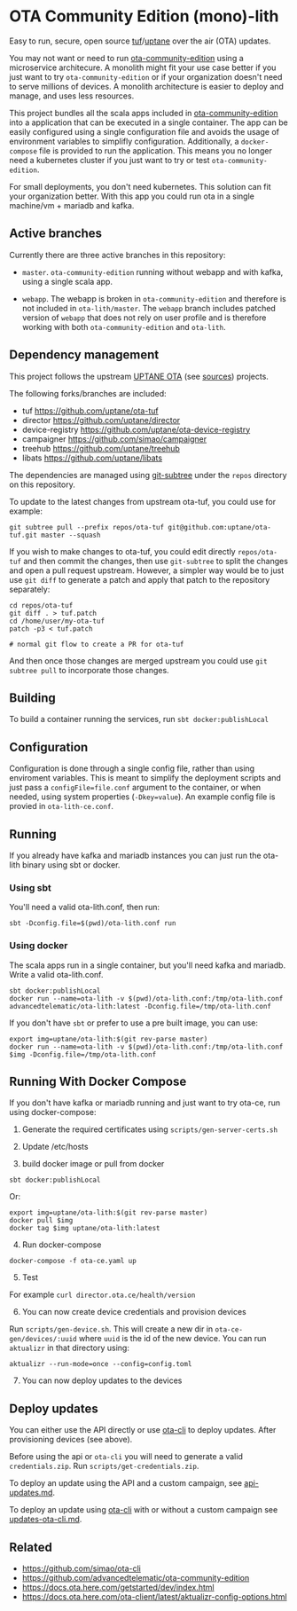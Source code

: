 # OTA Community Edition (mono)-lith

Easy to run, secure, open source [tuf](https://theupdateframework.io/)/[uptane](https://uptane.github.io/) over the air (OTA) updates.

You may not want or need to run [ota-community-edition](https://github.com/advancedtelematic/ota-community-edition) using a microservice architecure. A monolith might fit your use case better if you just want to try `ota-community-edition` or if your organization doesn't need to serve millions of devices. A monolith architecture is easier to deploy and manage, and uses less resources.

This project bundles all the scala apps included in [ota-community-edition](https://github.com/advancedtelematic/ota-community-edition) into a application that can be executed in a single container. The app can be easily configured using a single configuration file and avoids the usage of environment variables to simplifly configuration. Additionally, a `docker-compose` file is provided to run the application. This means you no longer need a kubernetes cluster if you just want to try or test `ota-community-edition`.

For small deployments, you don't need kubernetes. This solution can fit your organization better. With this app you could run ota in a single machine/vm + mariadb and kafka.

## Active branches

Currently there are three active branches in this repository:

- `master`. `ota-community-edition` running without webapp and with kafka, using a single scala app.

- `webapp`. The webapp is broken in `ota-community-edition` and therefore is not included in `ota-lith/master`. The `webapp` branch includes patched version of `webapp` that does not rely on user profile and is therefore working with both `ota-community-edition` and `ota-lith`.

## Dependency management
  
This project follows the upstream [UPTANE OTA](https://uptane.github.io/) (see [sources](https://github.com/uptane/)) projects.

The following forks/branches are included:

- tuf https://github.com/uptane/ota-tuf
- director https://github.com/uptane/director
- device-registry https://github.com/uptane/ota-device-registry
- campaigner https://github.com/simao/campaigner
- treehub https://github.com/uptane/treehub
- libats https://github.com/uptane/libats

The dependencies are managed using
[git-subtree](https://man.archlinux.org/man/git-subtree.1) under the
`repos` directory on this repository.

To update to the latest changes from upstream ota-tuf, you could use for example:

    git subtree pull --prefix repos/ota-tuf git@github.com:uptane/ota-tuf.git master --squash

If you wish to make changes to ota-tuf, you could edit directly
`repos/ota-tuf` and then commit the changes, then use `git-subtree` to
split the changes and open a pull request upstream. However, a simpler
way would be to just use `git diff` to generate a patch and apply that
patch to the repository separately:

    cd repos/ota-tuf
    git diff . > tuf.patch
    cd /home/user/my-ota-tuf
    patch -p3 < tuf.patch
    
    # normal git flow to create a PR for ota-tuf
    
And then once those changes are merged upstream you could use `git
subtree pull` to incorporate those changes.
    
## Building

To build a container running the services, run `sbt docker:publishLocal`

## Configuration

Configuration is done through a single config file, rather than using enviroment variables. This is meant to simplify the deployment scripts and just pass a `configFile=file.conf` argument to the container, or when needed, using system properties (`-Dkey=value`). An example config file is provied in `ota-lith-ce.conf`.

## Running

If you already have kafka and mariadb instances you can just run the ota-lith binary using sbt or docker.

### Using sbt

You'll need a valid ota-lith.conf, then run:

    sbt -Dconfig.file=$(pwd)/ota-lith.conf run

### Using docker

The scala apps run in a single container, but you'll need kafka and mariadb. Write a valid ota-lith.conf.

    sbt docker:publishLocal
    docker run --name=ota-lith -v $(pwd)/ota-lith.conf:/tmp/ota-lith.conf advancedtelematic/ota-lith:latest -Dconfig.file=/tmp/ota-lith.conf
    
If you don't have `sbt` or prefer to use a pre built image, you can use:

    export img=uptane/ota-lith:$(git rev-parse master)
    docker run --name=ota-lith -v $(pwd)/ota-lith.conf:/tmp/ota-lith.conf $img -Dconfig.file=/tmp/ota-lith.conf

## Running With Docker Compose

If you don't have kafka or mariadb running and just want to try ota-ce, run using docker-compose:

1. Generate the required certificates using `scripts/gen-server-certs.sh` 

2. Update /etc/hosts

3. build docker image or pull from docker

`sbt docker:publishLocal`

Or:

    export img=uptane/ota-lith:$(git rev-parse master)
    docker pull $img
    docker tag $img uptane/ota-lith:latest

4. Run docker-compose
 
`docker-compose -f ota-ce.yaml up`

5. Test

For example `curl director.ota.ce/health/version`

6. You can now create device credentials and provision devices

Run `scripts/gen-device.sh`. This will create a new dir in `ota-ce-gen/devices/:uuid` where `uuid` is the id of the new device. You can run `aktualizr` in that directory using:

    aktualizr --run-mode=once --config=config.toml
    
7. You can now deploy updates to the devices

## Deploy updates

You can either use the API directly or use [ota-cli](https://github.com/simao/ota-cli/) to deploy updates. After provisioning devices (see above).

Before using the api or `ota-cli` you will need to generate a valid `credentials.zip`. Run `scripts/get-credentials.zip`.

To deploy an update using the API and a custom campaign, see [api-updates.md](docs/api-updates.md).

To deploy an update using [ota-cli](https://github.com/simao/ota-cli/) with or without a custom campaign see [updates-ota-cli.md](docs/updates-ota-cli.md).

## Related

- https://github.com/simao/ota-cli
- https://github.com/advancedtelematic/ota-community-edition
- https://docs.ota.here.com/getstarted/dev/index.html
- https://docs.ota.here.com/ota-client/latest/aktualizr-config-options.html
